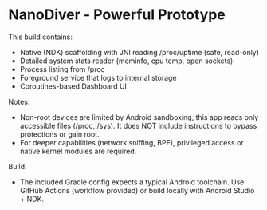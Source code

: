 # NanoDiver - Powerful Prototype

This build contains:
- Native (NDK) scaffolding with JNI reading /proc/uptime (safe, read-only)
- Detailed system stats reader (meminfo, cpu temp, open sockets)
- Process listing from /proc
- Foreground service that logs to internal storage
- Coroutines-based Dashboard UI

Notes:
- Non-root devices are limited by Android sandboxing; this app reads only accessible files (/proc, /sys). It does NOT include instructions to bypass protections or gain root.
- For deeper capabilities (network sniffing, BPF), privileged access or native kernel modules are required.

Build:
- The included Gradle config expects a typical Android toolchain. Use GitHub Actions (workflow provided) or build locally with Android Studio + NDK.

